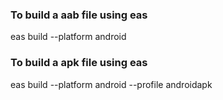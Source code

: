 ### To build a aab file using eas
eas build --platform android

### To build a apk file using eas
eas build --platform android --profile androidapk